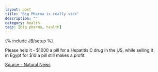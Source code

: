 ```yaml
---
layout: post
title: "Big Pharma is really sick"
description: ""
category: health
tags: [big pharma, health]
---
```

{% include JB/setup %}

Please help it - $1000 a pill for a Hepatitis C drug in the US, while
selling it in Egypt for $10 a pill still makes a profit.

[Source - Natural News](http://www.naturalnews.com/044463_Big_Pharma_profiteering_Sovaldi_overpriced_drugs.html)
